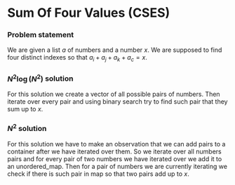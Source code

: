 # Sum Of Four Values (CSES)

### Problem statement

We are given a list $a$ of numbers and a number $x$. We are supposed to find four distinct indexes so that $a_i + a_j + a_k + a_c = x$.

### $N^2\log{(N^2)}$ solution

For this solution we create a vector of all possible pairs of numbers. Then iterate over every pair and using binary search try to find such pair that they sum up to $x$.

### $N^2$ solution

For this solution we have to make an observation that we can add pairs to a container after we have iterated over them. So we iterate over all numbers pairs and for every pair of two numbers we have iterated over we add it to an unordered_map. Then for a pair of numbers we are currently iterating we check if there is such pair in map so that two pairs add up to $x$.
